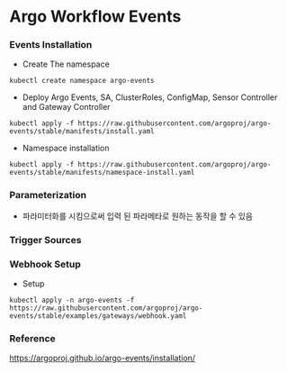 # Argo Workflow Events

### Events Installation
- Create The namespace

```
kubectl create namespace argo-events
```

- Deploy Argo Events, SA, ClusterRoles, ConfigMap, Sensor Controller and Gateway Controller

```
kubectl apply -f https://raw.githubusercontent.com/argoproj/argo-events/stable/manifests/install.yaml
```

- Namespace installation

```
kubectl apply -f https://raw.githubusercontent.com/argoproj/argo-events/stable/manifests/namespace-install.yaml
```

### Parameterization
- 파라미터화를 시킴으로써 입력 된 파라메타로 원하는 동작을 할 수 있음

### Trigger Sources


### Webhook Setup
- Setup

```
kubectl apply -n argo-events -f https://raw.githubusercontent.com/argoproj/argo-events/stable/examples/gateways/webhook.yaml
```





### Reference 

https://argoproj.github.io/argo-events/installation/